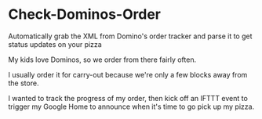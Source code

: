# Check-Dominos-Order
Automatically grab the XML from Domino's order tracker and parse it to get status updates on your pizza

My kids love Dominos, so we order from there fairly often.

I usually order it for carry-out because we're only a few blocks away from the store.

I wanted to track the progress of my order, then kick off an IFTTT event to trigger my Google Home to announce when it's time
to go pick up my pizza.
